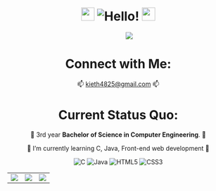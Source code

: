 <!-- English - https://i.imgur.com/fPUyYqS.png -->
<!-- Japanese - https://i.imgur.com/Dtfa8qy.png -->

<div align="center">

# <img src="https://i.imgur.com/0KBzE6M.gif" width="30"/> ![Hello!](https://i.imgur.com/Ub1xuGS.png) <img src="https://i.imgur.com/0KBzE6M.gif" width="30"/>

  <!-- [![Typing SVG](https://readme-typing-svg.herokuapp.com?font=Fira+Code&pause=1000&width=435&lines=I'm+Kieth+Wilbur+Chua;Computer+Engineering+Student)](https://git.io/typing-svg) -->
<a href="https://git.io/typing-svg">
  <img src="https://readme-typing-svg.herokuapp.com?font=Fira+Code&pause=1000&width=435&lines=I'm+Kieth+Wilbur+Chua;Computer+Engineering+Student" style="margin-left: 50px;"/>
</a>



# Connect with Me:

 📫 kieth4825@gmail.com 📫

#

# Current Status Quo:

 💼 3rd year <strong>Bachelor of Science in Computer Engineering</strong>. 💼
 
 🌱 I’m currently learning C, Java, Front-end web development 🌱

![C](https://img.shields.io/badge/c-%2300599C.svg?style=for-the-badge&logo=c&logoColor=white)
![Java](https://img.shields.io/badge/java-%23ED8B00.svg?style=for-the-badge&logo=openjdk&logoColor=white)
![HTML5](https://img.shields.io/badge/html5-%23E34F26.svg?style=for-the-badge&logo=html5&logoColor=white)
![CSS3](https://img.shields.io/badge/css3-%231572B6.svg?style=for-the-badge&logo=css3&logoColor=white)
<!-- ![JavaScript](https://img.shields.io/badge/javascript-%23323330.svg?style=for-the-badge&logo=javascript&logoColor=%23F7DF1E) -->


<table>
  <tr>
    <td>
      <img src="https://github-readme-stats.vercel.app/api?username=kashiwagiren&theme=tokyonight&hide_border=false&include_all_commits=false&count_private=true" />
    </td>
    <td>
      <img src="https://github-readme-stats.vercel.app/api/top-langs/?username=kashiwagiren&theme=tokyonight&hide_border=false&include_all_commits=false&count_private=true&layout=compact" />
    </td>
    <td>
      <img src="https://github-readme-streak-stats.herokuapp.com/?user=kashiwagiren&theme=tokyonight&hide_border=false" />
    </td>
  </tr>
</table>


</div>
